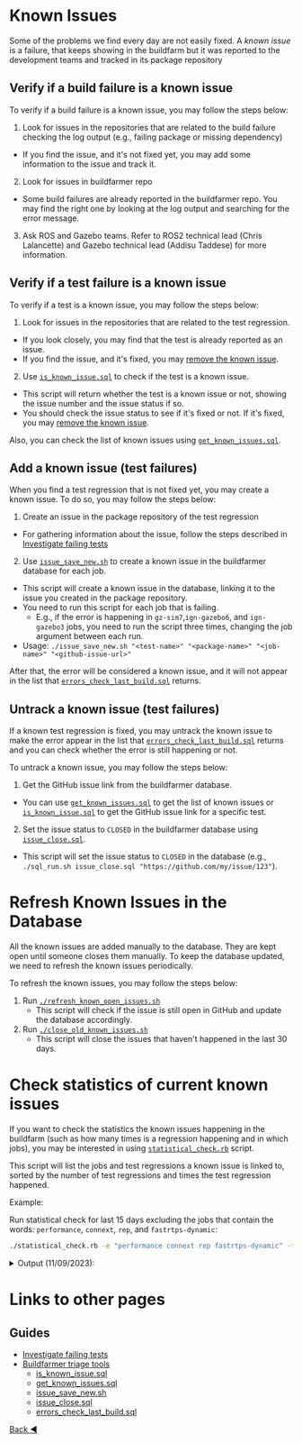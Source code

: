 # Known Issues

Some of the problems we find every day are not easily fixed. A _known issue_ is a failure, that keeps showing in the buildfarm but it was reported to the development teams and tracked in its package repository


## Verify if a build failure is a known issue

To verify if a build failure is a known issue, you may follow the steps below:
1. Look for issues in the repositories that are related to the build failure checking the log output (e.g., failing package or missing dependency)
  * If you find the issue, and it's not fixed yet, you may add some information to the issue and track it.
2. Look for issues in buildfarmer repo
  * Some build failures are already reported in the buildfarmer repo. You may find the right one by looking at the log output and searching for the error message.
3. Ask ROS and Gazebo teams. Refer to ROS2 technical lead (Chris Lalancette) and Gazebo technical lead (Addisu Taddese) for more information.

## Verify if a test failure is a known issue

To verify if a test is a known issue, you may follow the steps below:

1. Look for issues in the repositories that are related to the test regression.
  * If you look closely, you may find that the test is already reported as an issue.
  * If you find the issue, and it's fixed, you may [remove the known issue](#untrack-a-known-issue-test-failures).
2. Use [`is_known_issue.sql`](./buildfarmer_triage_tools.md#is_known_issuesql) to check if the test is a known issue.
  * This script will return whether the test is a known issue or not, showing the issue number and the issue status if so.
  * You should check the issue status to see if it's fixed or not. If it's fixed, you may [remove the known issue](#untrack-a-known-issue-test-failures).

Also, you can check the list of known issues using [`get_known_issues.sql`](./buildfarmer_triage_tools.md#get_known_issuessql).

## Add a known issue (test failures)

When you find a test regression that is not fixed yet, you may create a known issue. To do so, you may follow the steps below:

1. Create an issue in the package repository of the test regression
  * For gathering information about the issue, follow the steps described in [Investigate failing tests](./test_regressions_investigation.md#investigate-failing-tests)
2. Use [`issue_save_new.sh`](./buildfarmer_triage_tools.md#issue_save_newsh) to create a known issue in the buildfarmer database for each job.
  * This script will create a known issue in the database, linking it to the issue you created in the package repository.
  * You need to run this script for each job that is failing. 
    * E.g., if the error is happening in `gz-sim7`,`ign-gazebo6`, and `ign-gazebo3` jobs, you need to run the script three times, changing the job argument between each run.
  * Usage: `./issue_save_new.sh "<test-name>" "<package-name>" "<job-name>" "<github-issue-url>"`

After that, the error will be considered a known issue, and it will not appear in the list that [`errors_check_last_build.sql`](./buildfarmer_triage_tools.md#errors_check_last_buildsql) returns.

## Untrack a known issue (test failures)

If a known test regression is fixed, you may untrack the known issue to make the error appear in the list that [`errors_check_last_build.sql`](./buildfarmer_triage_tools.md#errors_check_last_buildsql) returns and you can check whether the error is still happening or not.

To untrack a known issue, you may follow the steps below:

1. Get the GitHub issue link from the buildfarmer database.
  * You can use [`get_known_issues.sql`](./buildfarmer_triage_tools.md#get_known_issuessql) to get the list of known issues or [`is_known_issue.sql`](./buildfarmer_triage_tools.md#is_known_issuesql) to get the GitHub issue link for a specific test.
2. Set the issue status to `CLOSED` in the buildfarmer database using [`issue_close.sql`](./buildfarmer_triage_tools.md#issue_closesql).
  * This script will set the issue status to `CLOSED` in the database (e.g., `./sql_run.sh issue_close.sql "https://github.com/my/issue/123"`).

# Refresh Known Issues in the Database

All the known issues are added manually to the database. They are kept open until someone closes them manually. To keep the database updated, we need to refresh the known issues periodically.

To refresh the known issues, you may follow the steps below:
1. Run [`./refresh_known_open_issues.sh`](./buildfarmer_triage_tools.md#refresh_known_open_issuessh)
   * This script will check if the issue is still open in GitHub and update the database accordingly.
2. Run [`./close_old_known_issues.sh`](./buildfarmer_triage_tools.md#close_old_known_issuessh)
   * This script will close the issues that haven't happened in the last 30 days.

# Check statistics of current known issues

If you want to check the statistics the known issues happening in the buildfarm (such as how many times is a regression happening and in which jobs), you may be interested in using [`statistical_check.rb`](./buildfarmer_triage_tools.md#statistical_checkrb) script.

This script will list the jobs and test regressions a known issue is linked to, sorted by the number of test regressions and times the test regression happened.

Example:

Run statistical check for last 15 days excluding the jobs that contain the words: `performance`, `connext`, `rep`, and `fastrtps-dynamic`:

```bash
./statistical_check.rb -e "performance connext rep fastrtps-dynamic" -t "15 days"
```

<details>
<summary>
Output (11/09/2023):
</summary>

```
Open Issue: https://github.com/gazebosim/gz-rendering/issues/745
	12 times in ign_rendering-ci-win:
		VisualTest.Wireframe
		VisualTest.VisibilityFlags
		VisualTest.UserData
		VisualTest.Scale
		VisualTest.Material
		(60 more errors not shown)
Open Issue: https://github.com/gazebosim/gz-launch/issues/203
	9 times in ign_launch-ign-5-win:
		UNIT_Manager_TEST.test_ran
Open Issue: https://github.com/gazebosim/gz-launch/issues/208
	8 times in ignition_launch-ci-ign-launch2-homebrew-amd64:
		CmdLine.Ls
		CmdLine.EchoSelf
Open Issue: https://github.com/gazebosim/gz-launch/issues/202
	8 times in ignition_launch-ci-ign-launch2-homebrew-amd64:
		CmdLine.Ls
		CmdLine.EchoSelf
	4 times in ign_launch-ign-5-win:
		CmdLine.HelpVsCompletionFlags
		CmdLine.HelpSelf
		CmdLine.EchoErb
		CmdLine.EchoBadErb
Closed Issue: https://github.com/gazebosim/gz-fuel-tools/issues/340
	7 times in ign_fuel-tools-gz-9-win:
		FuelClientTest.PatchModelFail
		FuelClientTest.CachedWorld
	4 times in ign_fuel-tools-gz-9-win:
		CollectionTest/DownloadCollectionTest.Models/2
		CollectionTest/DownloadCollectionTest.Models/1
		CollectionTest/DownloadCollectionTest.Models/0
		CollectionTest/DownloadCollectionTest.AllItems/2
		CollectionTest/DownloadCollectionTest.AllItems/1
		(2 more errors not shown)
Open Issue: https://github.com/gazebosim/gz-fuel-tools/issues/373
	7 times in ign_fuel-tools-gz-9-win:
		FuelClientTest.PatchModelFail
		FuelClientTest.CachedWorld
Not reported Issue: 
	6 times in ignition_gazebo-ci-ign-gazebo6-focal-amd64:
		SensorsFixture.UpdateRate
	5 times in ignition_gazebo-ci-gz-sim7-focal-amd64:
		ResetFixture.HandleReset
	5 times in ign_gazebo-gz-7-win:
		INTEGRATION_save_world.test_ran
	3 times in gz_sim-ci-gz-sim8-jammy-amd64:
		ActorFixture.ActorTrajectoryNoMesh
	8 times in nightly_linux-aarch64_release:
		test_tracetools.test_tracetools.test.test_timer.TestTimer.test_all
		projectroot.test_timer
	6 times in nightly_linux-aarch64_debug:
		test_ros2trace.test_ros2trace.test.test_ros2trace.test_trace.TestROS2TraceCLI.test_env_var_ros_trace_dir
	6 times in nightly_win_deb:
		projectroot.cpplint_rosidl_generated_cpp
	4 times in nightly_linux_debug:
		test_security.TestSecurePublisherSubscriber.test_subscriber_terminates_in_a_finite_amount_of_time
	4 times in nightly_linux-aarch64_release:
		test_ros2trace.test_ros2trace.test.test_ros2trace.test_trace.TestROS2TraceCLI.test_start_pause_resume_stop
	4 times in nightly_linux-aarch64_debug:
		test_ros2trace.test_ros2trace.test.test_ros2trace.test_trace.TestROS2TraceCLI.test_env_var_ros_home
	4 times in nightly_win_deb:
		launch_testing_ros.test.examples.talker_listener_launch_test.talker_listener_launch_test
	3 times in nightly_linux-aarch64_debug:
		test_tracetools_launch.test_tracetools_launch.test.test_tracetools_launch.test_trace_action.TestTraceAction.test_action_context_per_domain
	3 times in nightly_win_deb:
		test_msgs.cpplint_rosidl_generated_cpp.xunit.missing_result
		rosidl_generator_tests.cpplint_rosidl_generated_cpp.xunit.missing_result
Open Issue: https://github.com/gazebosim/gz-sim/issues/2084
	5 times in gz_sim-ci-gz-sim8-jammy-amd64:
		INTEGRATION_distortion_camera.test_ran
Open Issue: https://github.com/gazebosim/gz-rendering/issues/847
	4 times in ignition_rendering-ci-ign-rendering6-homebrew-amd64:
		UNIT_Visual_TEST.test_ran
		UNIT_TransformController_TEST.test_ran
		UNIT_ThermalCamera_TEST.test_ran
		UNIT_Scene_TEST.test_ran
		UNIT_RenderingIface_TEST.test_ran
		(18 more errors not shown)
	3 times in ignition_rendering-ci-ign-rendering6-homebrew-amd64:
		UNIT_WireBox_TEST.test_ran
		UNIT_Text_TEST.test_ran
		UNIT_OrthoViewController_TEST.test_ran
		UNIT_LightVisual_TEST.test_ran
		UNIT_LidarVisual_TEST.test_ran
		(5 more errors not shown)
Open Issue: https://github.com/gazebosim/gz-fuel-tools/issues/370
	4 times in ign_fuel-tools-gz-9-win:
		CollectionTest/DownloadCollectionTest.Models/2
		CollectionTest/DownloadCollectionTest.Models/1
		CollectionTest/DownloadCollectionTest.Models/0
		CollectionTest/DownloadCollectionTest.AllItems/2
		CollectionTest/DownloadCollectionTest.AllItems/1
		(2 more errors not shown)
Open Issue: https://github.com/gazebosim/gz-sim/issues/1887
	4 times in ignition_gazebo-ci-ign-gazebo6-homebrew-amd64:
		.ign-gazebo.python.test.testFixture_TEST
Open Issue: https://github.com/ros2/rclcpp/issues/2230
	4 times in nightly_win_deb:
		projectroot.test.rclcpp.test_publisher_subscription_count_api
	3 times in nightly_win_deb:
		rclcpp.test_publisher_subscription_count_api.gtest.missing_result
Open Issue: https://github.com/ros2/rosbag2/issues/1437
	3 times in nightly_win_deb:
		rosbag2_tests.test_rosbag2_play_end_to_end.gtest.missing_result
		projectroot.test_rosbag2_play_end_to_end
```

</details>


# Links to other pages

## Guides

* [Investigate failing tests](./test_regressions_investigation.md#investigate-failing-tests)
* [Buildfarmer triage tools](./buildfarmer_triage_tools.md#buildfarmer-triage-tools)
  * [is_known_issue.sql](./buildfarmer_triage_tools.md#is_known_issuesql)
  * [get_known_issues.sql](./buildfarmer_triage_tools.md#get_known_issuessql)
  * [issue_save_new.sh](./buildfarmer_triage_tools.md#issue_save_newsh)
  * [issue_close.sql](./buildfarmer_triage_tools.md#issue_closesql)
  * [errors_check_last_build.sql](./buildfarmer_triage_tools.md#errors_check_last_buildsql)

[Back :arrow_backward: ](../index.md)
